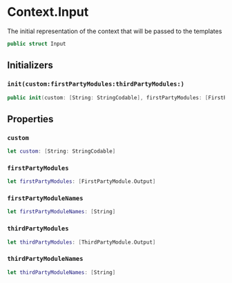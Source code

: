 # Context.Input

The initial representation of the context that will be passed to the templates

``` swift
public struct Input
```

## Initializers

### `init(custom:firstPartyModules:thirdPartyModules:)`

``` swift
public init(custom: [String: StringCodable], firstPartyModules: [FirstPartyModule.Output], thirdPartyModules: [ThirdPartyModule.Output])
```

## Properties

### `custom`

``` swift
let custom: [String: StringCodable]
```

### `firstPartyModules`

``` swift
let firstPartyModules: [FirstPartyModule.Output]
```

### `firstPartyModuleNames`

``` swift
let firstPartyModuleNames: [String]
```

### `thirdPartyModules`

``` swift
let thirdPartyModules: [ThirdPartyModule.Output]
```

### `thirdPartyModuleNames`

``` swift
let thirdPartyModuleNames: [String]
```
